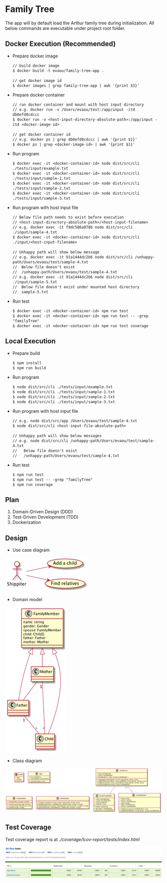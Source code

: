 # Family Tree

The app will by default load the Arthur family tree during initialization. All below commands are executable under project root folder.

## Docker Execution (Recommended)

- Prepare docker image

    ```
    // build docker image
    $ docker build -t evaou/family-tree-app .

    // get docker image id
    $ docker images | grep family-tree-app | awk '{print $3}'
    ```

- Prepare docker container

    ```
    // run docker container and mount with host input directory
    // e.g. docker run -v /Users/evaou/test:/app/input -itd db0efd8cdccc
    $ docker run -v <host-input-directory-absolute-path>:/app/input -itd <docker-image-id>

    // get docker container id
    // e.g. docker ps | grep db0efd8cdccc | awk '{print $1}'
    $ docker ps | grep <docker-image-id> | awk '{print $1}'
    ```

- Run program

    ```
    $ docker exec -it <docker-container-id> node dist/src/cli ./tests/input/example.txt
    $ docker exec -it <docker-container-id> node dist/src/cli ./tests/input/sample-1.txt
    $ docker exec -it <docker-container-id> node dist/src/cli ./tests/input/sample-2.txt
    $ docker exec -it <docker-container-id> node dist/src/cli ./tests/input/sample-3.txt
    ```

- Run program with host input file

    ```
    // Below file path needs to exist before execution
    // <host-input-directory-absolute-path>/<host-input-filename>
    // e.g. docker exec -it f9dc586a078b node dist/src/cli ./input/sample-4.txt
    $ docker exec -it <docker-container-id> node dist/src/cli ./input/<host-input-filename>

    // Unhappy path will show below message
    // e.g. docker exec -it 91a1444dc2b6 node dist/src/cli /unhappy-path/Users/evaou/test/sample-4.txt
    //  Below file doesn't exist
    //  /unhappy-path/Users/evaou/test/sample-4.txt
    // e.g. docker exec -it 91a1444dc2b6 node dist/src/cli ./input/sample-5.txt
    //  Below file doesn't exist under mounted host directory
    //  sample-5.txt
    ```

- Run test

    ```
    $ docker exec -it <docker-container-id> npm run test
    $ docker exec -it <docker-container-id> npm run test -- -grep "familyTree"
    $ docker exec -it <docker-container-id> npm run test coverage
    ```

## Local Execution

- Prepare build

    ```
    $ npm install
    $ npm run build
    ```

- Run program

    ```
    $ node dist/src/cli ./tests/input/example.txt
    $ node dist/src/cli ./tests/input/sample-1.txt
    $ node dist/src/cli ./tests/input/sample-2.txt
    $ node dist/src/cli ./tests/input/sample-3.txt
    ```

- Run program with host input file

    ```
    // e.g. node dist/src/app /Users/evaou/test/sample-4.txt
    $ node dist/src/cli <host-input-file-absolute-path>

    // Unhappy path will show below messages
    // e.g. node dist/src/cli /unhappy-path/Users/evaou/test/sample-4.txt
    //   Below file doesn't exist
    //   /unhappy-path/Users/evaou/test/sample-4.txt
    ```

- Run test

    ```
    $ npm run test
    $ npm run test -- -grep "familyTree"
    $ npm run coverage
    ```

## Plan

1. Domain-Driven Design (DDD)
2. Test-Driven Development (TDD)
3. Dockerization

## Design

- Use case diagram

![](res/use-case-diagram.png)

- Domain model

![](res/domain-model.png)

- Class diagram

![](res/class-diagram.png)

## Test Coverage
Test coverage report is at _./coverage/lcov-report/tests/index.html_

![](res/test-coverage.png)